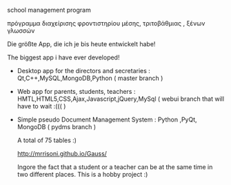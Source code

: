 school management program

πρόγραμμα διαχείρισης φροντιστηρίου μέσης,  τριτοβάθμιας , ξένων γλωσσών


Die größte App, die ich je bis heute  entwickelt habe!

The biggest app i have ever developed!

- Desktop app for the directors and secretaries : Qt,C++,MySQL,MongoDB,Python ( master branch )

- Web app for parents, students, teachers : HMTL,HTML5,CSS,Ajax,Javascript,jQuery,MySql ( webui branch  that will have to wait  :((( )

- Simple pseudo Document Management System : Python ,PyQt, MongoDB ( pydms branch )

  A total of 75 tables :)
  
  http://mrrisoni.github.io/Gauss/
  
  
  Ingore the fact that a student or a teacher can be at the same time in two different places. This is a hobby project :) 